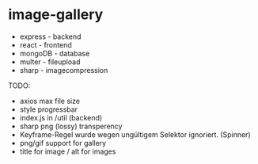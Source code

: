 # image-gallery

- express - backend
- react - frontend
- mongoDB - database
- multer - fileupload
- sharp - imagecompression

TODO:
- axios max file size
- style progressbar
- index.js in /util (backend)
- sharp png (lossy) transperency
- Keyframe-Regel wurde wegen ungültigem Selektor ignoriert. (Spinner)
- png/gif support for gallery
- title for image / alt for images
